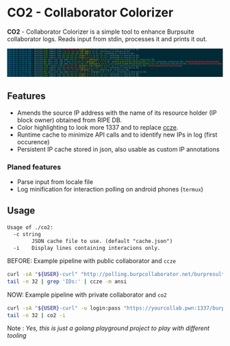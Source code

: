 # CO2 - Collaborator Colorizer

**CO2** - Collaborator Colorizer is a simple tool to enhance Burpsuite collaborator logs. Reads input from stdin, processes it and prints it out. 

![example-output](example.png)


## Features

* Amends the source IP address with the name of its resource holder (IP block owner) obtained from RIPE DB.
* Color highlighting to look more 1337 and to replace [ccze](https://github.com/cornet/ccze).
* Runtime cache to minimize API calls and to identify new IPs in log (first occurence)
* Persistent IP cache stored in json, also usable as custom IP annotations

### Planed features

* Parse input from locale file
* Log minification for interaction polling on android phones (`termux`)

## Usage

```
Usage of ./co2:
  -c string
    	JSON cache file to use. (default "cache.json")
  -i	Display lines containing interacions only.
```

BEFORE: Example pipeline with public collaborator and `ccze`

```bash
curl -sA "${USER}-curl" "http://polling.burpcollaborator.net/burpresults?biid=${BIID}" | \
tail -n 32 | grep 'IDs:' | ccze -m ansi
```

NOW: Example pipeline with private collaborator and `co2`

```bash
curl -sA "${USER}-curl" -u login:pass "https://yourcollab.pwn:1337/burp.txt?${RANDOM}" | \
tail -n 32 | co2 -i
```


Note : *Yes, this is just a golang playground project to play with different tooling*